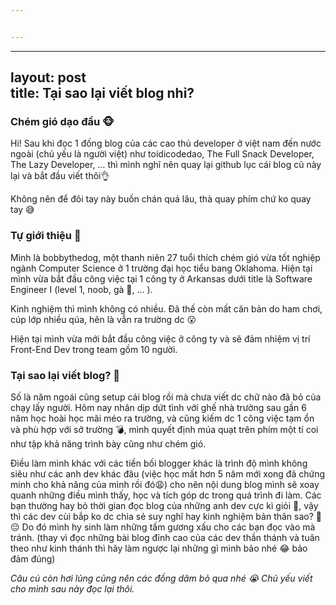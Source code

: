 ```yaml
---


---
```


<hr>
<h2 id="layout-posttitle-tại-sao-lại-viết-blog-nhỉ">layout: post<br>
title: Tại sao lại viết blog nhỉ?</h2>
<h3 id="chém-gió-dạo-đầu-🐵">Chém gió dạo đầu 🐵</h3>
<p>Hi! Sau khi đọc 1 đống blog của các cao thủ developer ở việt nam đến nước ngoài (chủ yếu là người việt) như toidicodedao, The Full Snack Developer, The Lazy Developer, … thì mình nghĩ nên quay lại github lục cái blog cũ này lại và bắt đầu viết thôi👌</p>
<p>Không nên để đôi tay này buồn chán quá lâu, thà quay phím chứ ko quay tay 😅</p>
<h3 id="tự-giới-thiệu-🐶">Tự giới thiệu 🐶</h3>
<p>Mình là bobbythedog, một thanh niên 27 tuổi thích chém gió vừa tốt nghiệp ngành Computer Science ở 1 trường đại học tiểu bang Oklahoma. Hiện tại mình vừa bắt đầu công việc tại 1 công ty ở Arkansas dưới title là Software Engineer I (level 1, noob, gà 🐔, … ).</p>
<p>Kinh nghiệm thì mình không có nhiều. Đã thế còn mất căn bản do ham chơi, cúp lớp nhiều qúa, hên là vẫn ra trường dc 😮</p>
<p>Hiện tại mình vừa mới bắt đầu công việc ở công ty và sẽ đảm nhiệm vị trí Front-End Dev trong team gồm 10 người.</p>
<h3 id="tại-sao-lại-viết-blog-🤤">Tại sao lại viết blog? 🤤</h3>
<p>Số là năm ngoái cũng setup cái blog rồi mà chưa viết dc chữ nào đã bỏ của chạy lấy người. Hôm nay nhân dịp dứt tình với ghế nhà trường sau gần 6 năm học hoài học mãi méo ra trường, và cũng kiếm dc 1 công việc tạm ổn và phù hợp với sở trường 💣, mình quyết định múa quạt trên phím một tí coi như tập khả năng trình bày cũng như chém gió.</p>
<p>Điều làm mình khác với các tiền bối blogger khác là trình độ mình không siêu như các anh dev khác đâu (việc học mất hơn 5 năm mới xong đã chứng minh cho khả năng của mình rồi đó😩) cho nên nội dung blog mình sẽ xoay quanh những điều mình thấy, học và tích góp dc trong quá trình đi làm. Các bạn thường hay bỏ thời gian đọc blog của những anh dev cực kì giỏi 🐔, vậy thì các dev cùi bắp ko dc chia sẻ suy nghĩ hay kinh nghiệm bản thân sao? 🐒 😔 Do đó mình hy sinh làm những tấm gương xấu cho các bạn đọc vào mà tránh. (thay vì đọc những bài blog đỉnh cao của các dev thần thánh và tuân theo như kinh thánh thì hãy làm ngược lại những gì mình bảo nhé 😂 bảo đảm đúng)</p>
<p><em>Câu cú còn hơi lủng củng nên các đồng dâm bỏ qua nhé 😭 Chủ yếu viết cho mình sau này đọc lại thôi.</em></p>

